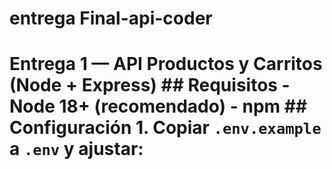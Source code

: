 # entrega Final-api-coder
# Entrega 1 — API Productos y Carritos (Node + Express)  ## Requisitos - Node 18+ (recomendado) - npm  ## Configuración 1. Copiar `.env.example` a `.env` y ajustar:
